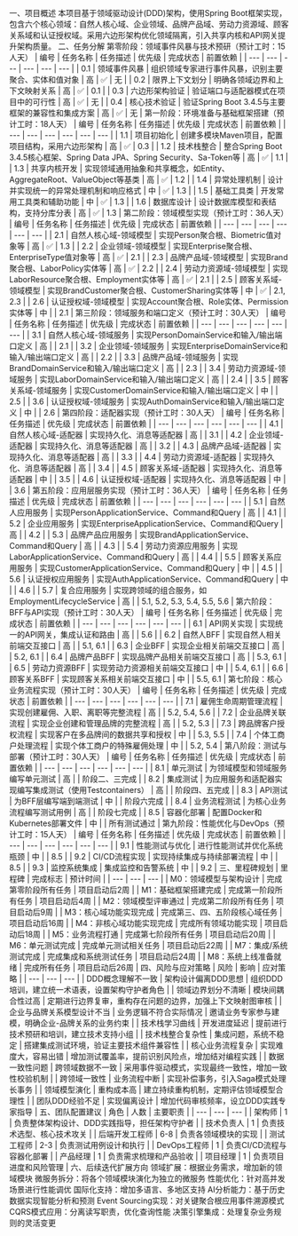 一、项目概述
本项目基于领域驱动设计(DDD)架构，使用Spring Boot框架实现，包含六个核心领域：自然人核心域、企业领域、品牌产品域、劳动力资源域、顾客关系域和认证授权域。采用六边形架构优化领域隔离，引入共享内核和API网关提升架构质量。
二、任务分解
第零阶段：领域事件风暴与技术预研（预计工时：15人天）
| 编号 | 任务名称 | 任务描述 | 优先级 | 完成状态 | 前置依赖 |
| --- | --- | --- | --- | --- | --- |
| 0.1 | 领域事件风暴 | 组织领域专家进行事件风暴，识别主要聚合、实体和值对象 | 高 | ✅ | 无 |
| 0.2 | 限界上下文划分 | 明确各领域边界和上下文映射关系 | 高 | ✅ | 0.1 |
| 0.3 | 六边形架构验证 | 验证端口与适配器模式在项目中的可行性 | 高 | ✅ | 无 |
| 0.4 | 核心技术验证 | 验证Spring Boot 3.4.5与主要框架的兼容性和集成方案 | 高 | ✅ | 无 |
第一阶段：环境准备与基础框架搭建（预计工时：18人天）
| 编号 | 任务名称 | 任务描述 | 优先级 | 完成状态 | 前置依赖 |
| --- | --- | --- | --- | --- | --- |
| 1.1 | 项目初始化 | 创建多模块Maven项目，配置项目结构，采用六边形架构 | 高 | ✅ | 0.3 |
| 1.2 | 技术栈整合 | 整合Spring Boot 3.4.5核心框架、Spring Data JPA、Spring Security、Sa-Token等 | 高 | ✅ | 1.1 |
| 1.3 | 共享内核开发 | 实现领域通用抽象和共享概念，如Entity、AggregateRoot、ValueObject等基类 | 高 | ✅ | 1.2 |
| 1.4 | 异常处理机制 | 设计并实现统一的异常处理机制和响应格式 | 中 | ✅ | 1.3 |
| 1.5 | 基础工具类 | 开发常用工具类和辅助功能 | 中 | ✅ | 1.3 |
| 1.6 | 数据库设计 | 设计数据库模型和表结构，支持分库分表 | 高 | ✅ | 1.3 |
第二阶段：领域模型实现（预计工时：36人天）
| 编号 | 任务名称 | 任务描述 | 优先级 | 完成状态 | 前置依赖 |
| --- | --- | --- | --- | --- | --- |
| 2.1 | 自然人核心域-领域模型 | 实现Person聚合根、Biometric值对象等 | 高 | ✅ | 1.3 |
| 2.2 | 企业领域-领域模型 | 实现Enterprise聚合根、EnterpriseType值对象等 | 高 | ✅ | 2.1 |
| 2.3 | 品牌产品域-领域模型 | 实现Brand聚合根、LaborPolicy实体等 | 高 | ✅ | 2.2 |
| 2.4 | 劳动力资源域-领域模型 | 实现LaborResource聚合根、Employment实体等 | 高 | ✅ | 2.1 |
| 2.5 | 顾客关系域-领域模型 | 实现BrandCustomer聚合根、CustomerSharing实体等 | 中 | ✅ | 2.1, 2.3 |
| 2.6 | 认证授权域-领域模型 | 实现Account聚合根、Role实体、Permission实体等 | 中 |  | 2.1 |
第三阶段：领域服务和端口定义（预计工时：30人天）
| 编号 | 任务名称 | 任务描述 | 优先级 | 完成状态 | 前置依赖 |
| --- | --- | --- | --- | --- | --- |
| 3.1 | 自然人核心域-领域服务 | 实现PersonDomainService和输入/输出端口定义 | 高 |  | 2.1 |
| 3.2 | 企业领域-领域服务 | 实现EnterpriseDomainService和输入/输出端口定义 | 高 |  | 2.2 |
| 3.3 | 品牌产品域-领域服务 | 实现BrandDomainService和输入/输出端口定义 | 高 |  | 2.3 |
| 3.4 | 劳动力资源域-领域服务 | 实现LaborDomainService和输入/输出端口定义 | 高 |  | 2.4 |
| 3.5 | 顾客关系域-领域服务 | 实现CustomerDomainService和输入/输出端口定义 | 中 |  | 2.5 |
| 3.6 | 认证授权域-领域服务 | 实现AuthDomainService和输入/输出端口定义 | 中 |  | 2.6 |
第四阶段：适配器实现（预计工时：30人天）
| 编号 | 任务名称 | 任务描述 | 优先级 | 完成状态 | 前置依赖 |
| --- | --- | --- | --- | --- | --- |
| 4.1 | 自然人核心域-适配器 | 实现持久化、消息等适配器 | 高 |  | 3.1 |
| 4.2 | 企业领域-适配器 | 实现持久化、消息等适配器 | 高 |  | 3.2 |
| 4.3 | 品牌产品域-适配器 | 实现持久化、消息等适配器 | 高 |  | 3.3 |
| 4.4 | 劳动力资源域-适配器 | 实现持久化、消息等适配器 | 高 |  | 3.4 |
| 4.5 | 顾客关系域-适配器 | 实现持久化、消息等适配器 | 中 |  | 3.5 |
| 4.6 | 认证授权域-适配器 | 实现持久化、消息等适配器 | 中 |  | 3.6 |
第五阶段：应用层服务实现（预计工时：36人天）
| 编号 | 任务名称 | 任务描述 | 优先级 | 完成状态 | 前置依赖 |
| --- | --- | --- | --- | --- | --- |
| 5.1 | 自然人应用服务 | 实现PersonApplicationService、Command和Query | 高 |  | 4.1 |
| 5.2 | 企业应用服务 | 实现EnterpriseApplicationService、Command和Query | 高 |  | 4.2 |
| 5.3 | 品牌产品应用服务 | 实现BrandApplicationService、Command和Query | 高 |  | 4.3 |
| 5.4 | 劳动力资源应用服务 | 实现LaborApplicationService、Command和Query | 高 |  | 4.4 |
| 5.5 | 顾客关系应用服务 | 实现CustomerApplicationService、Command和Query | 中 |  | 4.5 |
| 5.6 | 认证授权应用服务 | 实现AuthApplicationService、Command和Query | 中 |  | 4.6 |
| 5.7 | 复合应用服务 | 实现跨领域的组合服务，如EmploymentLifecycleService | 高 |  | 5.1, 5.2, 5.3, 5.4, 5.5, 5.6 |
第六阶段：BFF与API实现（预计工时：30人天）
| 编号 | 任务名称 | 任务描述 | 优先级 | 完成状态 | 前置依赖 |
| --- | --- | --- | --- | --- | --- |
| 6.1 | API网关实现 | 实现统一的API网关，集成认证和路由 | 高 |  | 5.6 |
| 6.2 | 自然人BFF | 实现自然人相关前端交互接口 | 高 |  | 5.1, 6.1 |
| 6.3 | 企业BFF | 实现企业相关前端交互接口 | 高 |  | 5.2, 6.1 |
| 6.4 | 品牌产品BFF | 实现品牌产品相关前端交互接口 | 高 |  | 5.3, 6.1 |
| 6.5 | 劳动力资源BFF | 实现劳动力资源相关前端交互接口 | 中 |  | 5.4, 6.1 |
| 6.6 | 顾客关系BFF | 实现顾客关系相关前端交互接口 | 中 |  | 5.5, 6.1 |
第七阶段：核心业务流程实现（预计工时：30人天）
| 编号 | 任务名称 | 任务描述 | 优先级 | 完成状态 | 前置依赖 |
| --- | --- | --- | --- | --- | --- |
| 7.1 | 雇佣生命周期管理流程 | 实现创建雇佣、入职、离职等完整流程 | 高 |  | 5.2, 5.4, 5.6 |
| 7.2 | 企业品牌关联流程 | 实现企业创建和管理品牌的完整流程 | 高 |  | 5.2, 5.3 |
| 7.3 | 跨品牌客户授权流程 | 实现客户在多品牌间的数据共享和授权 | 中 |  | 5.3, 5.5 |
| 7.4 | 个体工商户处理流程 | 实现个体工商户的特殊雇佣处理 | 中 |  | 5.2, 5.4 |
第八阶段：测试与部署（预计工时：30人天）
| 编号 | 任务名称 | 任务描述 | 优先级 | 完成状态 | 前置依赖 |
| --- | --- | --- | --- | --- | --- |
| 8.1 | 单元测试 | 为领域模型和领域服务编写单元测试 | 高 |  | 阶段二、三完成 |
| 8.2 | 集成测试 | 为应用服务和适配器实现编写集成测试（使用Testcontainers） | 高 |  | 阶段四、五完成 |
| 8.3 | API测试 | 为BFF层编写端到端测试 | 中 |  | 阶段六完成 |
| 8.4 | 业务流程测试 | 为核心业务流程编写测试用例 | 高 |  | 阶段七完成 |
| 8.5 | 容器化部署 | 配置Docker和Kubernetes部署文件 | 中 |  | 所有测试通过 |
第九阶段：性能优化与DevOps（预计工时：15人天）
| 编号 | 任务名称 | 任务描述 | 优先级 | 完成状态 | 前置依赖 |
| --- | --- | --- | --- | --- | --- |
| 9.1 | 性能测试与优化 | 进行性能测试并优化系统瓶颈 | 中 |  | 8.5 |
| 9.2 | CI/CD流程实现 | 实现持续集成与持续部署流程 | 中 |  | 8.5 |
| 9.3 | 监控系统集成 | 集成监控和告警系统 | 中 |  | 9.2 |
三、里程碑规划
| 里程碑 | 完成标志 | 预计时间 |
| --- | --- | --- |
| M0：领域模型与架构设计 | 完成第零阶段所有任务 | 项目启动后2周 |
| M1：基础框架搭建完成 | 完成第一阶段所有任务 | 项目启动后4周 |
| M2：领域模型评审通过 | 完成第二阶段所有任务 | 项目启动后9周 |
| M3：核心域功能实现完成 | 完成第三、四、五阶段核心域任务 | 项目启动后16周 |
| M4：非核心域功能实现完成 | 完成所有领域功能实现 | 项目启动后18周 |
| M5：业务流程打通 | 完成第七阶段所有任务 | 项目启动后20周 |
| M6：单元测试完成 | 完成单元测试相关任务 | 项目启动后22周 |
| M7：集成/系统测试完成 | 完成集成和系统测试任务 | 项目启动后24周 |
| M8：系统上线准备就绪 | 完成所有任务 | 项目启动后26周 |
四、风险与应对策略
| 风险 | 影响 | 应对策略 |
| --- | --- | --- |
| DDD概念理解不一致 | 架构设计偏离DDD思想 | 组织DDD培训，建立统一术语表，设置架构守护者角色 |
| 领域边界划分不清晰 | 模块间耦合性过高 | 定期进行边界复审，重构存在问题的边界，加强上下文映射图审核 |
| 企业与品牌关系模型设计不当 | 业务逻辑不符合实际情况 | 邀请业务专家参与建模，明确企业-品牌关系的业务约束 |
| 技术栈学习曲线 | 开发进度延迟 | 提前进行技术预研和培训，建立技术支持小组 |
| 技术栈整合复杂性 | 集成问题，系统不稳定 | 搭建集成测试环境，验证主要技术组件兼容性 |
| 核心业务流程复杂 | 实现难度大，容易出错 | 增加测试覆盖率，提前识别风险点，增加结对编程实践 |
| 数据一致性问题 | 跨领域数据不一致 | 采用事件驱动模式，实现最终一致性，增加一致性校验机制 |
| 跨领域一致性 | 业务流程中断 | 实现补偿事务，引入Saga模式处理长事务 |
| 领域模型演化 | 重构成本高 | 建立持续重构机制，定期评估领域模型合理性 |
| 团队DDD经验不足 | 实现偏离设计 | 增加代码审核频率，设立DDD实践专家指导 |
五、团队配置建议
| 角色 | 人数 | 主要职责 |
| --- | --- | --- |
| 架构师 | 1 | 负责整体架构设计、DDD实践指导，担任架构守护者 |
| 技术负责人 | 1 | 负责技术选型、核心技术攻关 |
| 后端开发工程师 | 6-8 | 负责各领域模块的实现 |
| 测试工程师 | 2-3 | 负责测试用例设计和执行 |
| DevOps工程师 | 1 | 负责CI/CD流程与容器化部署 |
| 产品经理 | 1 | 负责需求梳理和产品验收 |
| 项目经理 | 1 | 负责项目进度和风险管理 |
六、后续迭代扩展方向
领域扩展：根据业务需求，增加新的领域模块
微服务拆分：将各个领域模块演化为独立的微服务
性能优化：针对高并发场景进行性能调优
国际化支持：增加多语言、多地区支持
AI分析能力：基于历史数据实现智能分析和预测
Event Sourcing实现：对关键聚合根应用事件溯源模式
CQRS模式应用：分离读写职责，优化查询性能
决策引擎集成：处理复杂业务规则的灵活变更